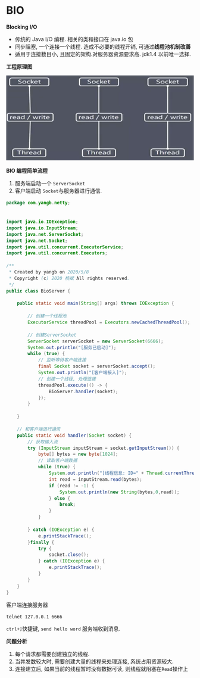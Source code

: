 # BIO

**Blocking I/O**

* 传统的 Java I/O 编程. 相关的类和接口在 java.io 包
* 同步阻塞, 一个连接一个线程. 造成不必要的线程开销, 可通过**线程池机制改善**  
* 适用于连接数目小, 且固定的架构.对服务器资源要求高. jdk1.4 以前唯一选择.

**工程原理图**

![image-20200508150230990](image-20200508150230990.png)

**BIO 编程简单流程**

1. 服务端启动一个 `ServerSocket`
2. 客户端启动 `Socket`与服务器进行通信.

```java
package com.yangb.netty;


import java.io.IOException;
import java.io.InputStream;
import java.net.ServerSocket;
import java.net.Socket;
import java.util.concurrent.ExecutorService;
import java.util.concurrent.Executors;

/**
 * Created by yangb on 2020/5/8
 * Copyright (c) 2020 杨斌 All rights reserved.
 */
public class BioServer {

    public static void main(String[] args) throws IOException {

        // 创建一个线程池
        ExecutorService threadPool = Executors.newCachedThreadPool();

        // 创建ServerSocket
        ServerSocket serverSocket = new ServerSocket(6666);
        System.out.println("[服务已启动]");
        while (true) {
            // 监听等待客户端连接
            final Socket socket = serverSocket.accept();
            System.out.println("[客户端接入]");
            // 创建一个线程, 处理连接
            threadPool.execute(() -> {
                BioServer.handler(socket);
            });
        }

    }

    // 和客户端进行通讯
    public static void handler(Socket socket) {
        // 获取输入流
        try (InputStream inputStream = socket.getInputStream()) {
            byte[] bytes = new byte[1024];
            // 读取客户端数据
            while (true) {
                System.out.println("[线程信息: ID=" + Thread.currentThread().getId() + " NAME="+ Thread.currentThread().getName() +"]");
                int read = inputStream.read(bytes);
                if (read != -1) {
                    System.out.println(new String(bytes,0,read));
                } else {
                    break;
                }
            }

        } catch (IOException e) {
            e.printStackTrace();
        }finally {
            try {
                socket.close();
            } catch (IOException e) {
                e.printStackTrace();
            }
        }
    }
}

```

客户端连接服务器

```sh
telnet 127.0.0.1 6666
```

`ctrl+]`快捷键, `send hello word` 服务端收到消息.

**问题分析**

1. 每个请求都需要创建独立的线程. 
2. 当并发数较大时, 需要创建大量的线程来处理连接, 系统占用资源较大.
3. 连接建立后, 如果当前的线程暂时没有数据可读, 则线程就阻塞在`Read`操作上